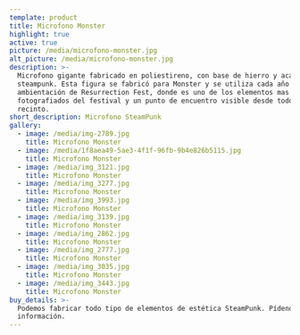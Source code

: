 ```yaml
---
template: product
title: Microfono Monster
highlight: true
active: true
picture: /media/microfono-monster.jpg
alt_picture: /media/microfono-monster.jpg
description: >-
  Microfono gigante fabricado en poliestireno, con base de hierro y acabado
  steampunk. Esta figura se fabricó para Monster y se utiliza cada año en la
  ambientación de Resurrection Fest, donde es uno de los elementos mas
  fotografiados del festival y un punto de encuentro visible desde todo el
  recinto.
short_description: Microfono SteamPunk
gallery:
  - image: /media/img-2789.jpg
    title: Microfono Monster
  - image: /media/1f8aea49-5ae3-4f1f-96fb-9b4e826b5115.jpg
    title: Microfono Monster
  - image: /media/img_3121.jpg
    title: Microfono Monster
  - image: /media/img_3277.jpg
    title: Microfono Monster
  - image: /media/img_3993.jpg
    title: Microfono Monster
  - image: /media/img_3139.jpg
    title: Microfono Monster
  - image: /media/img_2862.jpg
    title: Microfono Monster
  - image: /media/img_2777.jpg
    title: Microfono Monster
  - image: /media/img_3035.jpg
    title: Microfono Monster
  - image: /media/img_3443.jpg
    title: Microfono Monster
buy_details: >-
  Podemos fabricar todo tipo de elementos de estética SteamPunk. Pídenos
  información.
---
```


